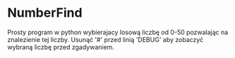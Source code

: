 # NumberFind
Prosty program w python wybierajacy losową liczbę od 0-50 pozwalając na znalezienie tej liczby.
Usunąć '#' przed linią 'DEBUG' aby zobaczyć wybraną liczbę przed zgadywaniem.

